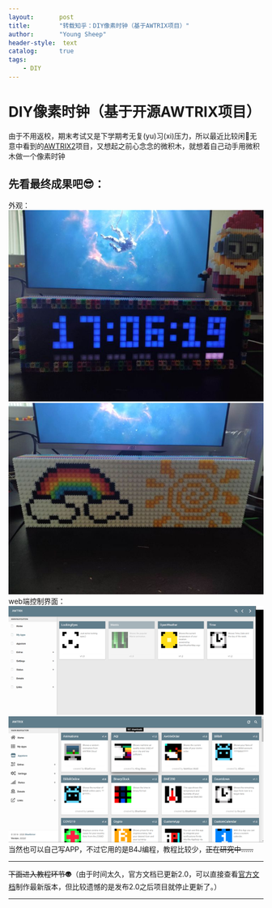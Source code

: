 ```yaml
---
layout:       post
title:        "转载知乎：DIY像素时钟（基于AWTRIX项目）"
author:       "Young Sheep"
header-style:  text
catalog:      true
tags:
    - DIY
---
```


# DIY像素时钟（基于开源AWTRIX项目）
由于不用返校，期末考试又是下学期考无复(yu)习(xi)压力，所以最近比较闲🤭无意中看到的[AWTRIX2](https://awtrixdocs.blueforcer.de/#/en-en/)项目，又想起之前心念念的微积木，就想着自己动手用微积木做一个像素时钟
## 先看最终成果吧😎：
外观：
![](/img/in-post/awtrix/1.jpeg "朴实无华的时钟界面(右上角是微积木拼的小黄人)")
![](/img/in-post/awtrix/2.jpeg "精心设计的背面，设计加拼积木花的时间比做好一个像素时钟都长了😁")
web端控制界面：
![](/img/in-post/awtrix/3.png "只开了三个应用\(时钟，大眼睛，天气\)")
![](/img/in-post/awtrix/4.png "AppStore里有很多应用，国内最受欢迎的应该是B站粉丝数显示\(简称B数显示\)，由于不想看到自己B数是0的事实，也就不展示效果了🤪")
当然也可以自己写APP，不过它用的是B4J编程，教程比较少，~~正在研究中……~~

---

~~下面进入教程环节👽~~（由于时间太久，官方文档已更新2.0，可以直接查看[官方文档](https://awtrixdocs.blueforcer.de/#/en-en/)制作最新版本，但比较遗憾的是发布2.0之后项目就停止更新了。）

---

